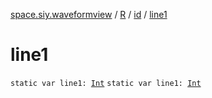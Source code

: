[space.siy.waveformview](../../index.md) / [R](../index.md) / [id](index.md) / [line1](./line1.md)

# line1

`static var line1: `[`Int`](https://kotlinlang.org/api/latest/jvm/stdlib/kotlin/-int/index.html)
`static var line1: `[`Int`](https://kotlinlang.org/api/latest/jvm/stdlib/kotlin/-int/index.html)